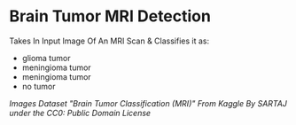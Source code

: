 # Brain Tumor MRI Detection
Takes In Input Image Of An MRI Scan &amp; Classifies it as:
- glioma tumor
- meningioma tumor
- meningioma tumor
- no tumor

*Images Dataset "Brain Tumor Classification (MRI)" From Kaggle By SARTAJ under the CC0: Public Domain License*
